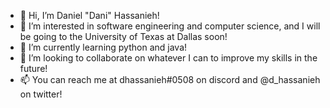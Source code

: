 - 👋 Hi, I’m Daniel "Dani" Hassanieh!
- 👀 I’m interested in software engineering and computer science, and I will be going to the University of Texas at Dallas soon!
- 🌱 I’m currently learning python and java!
- 💞️ I’m looking to collaborate on whatever I can to improve my skills in the future!
- 📫 You can reach me at dhassanieh#0508 on discord and @d_hassanieh on twitter!

<!---
dioritoni/dioritoni is a ✨ special ✨ repository because its `README.md` (this file) appears on your GitHub profile.
You can click the Preview link to take a look at your changes.
--->
